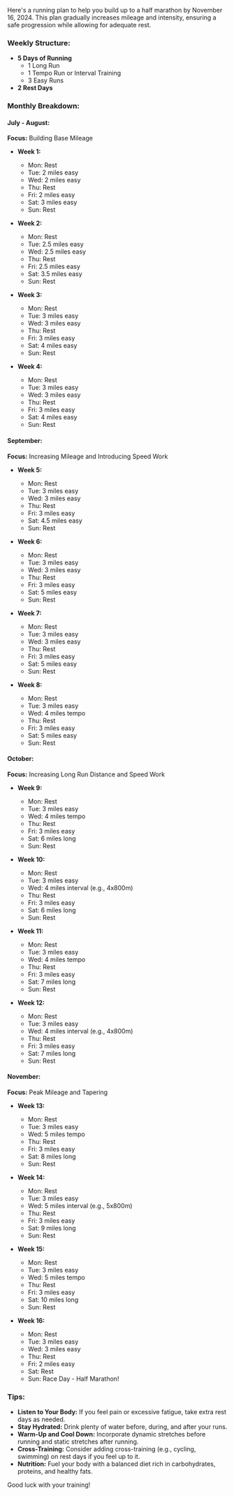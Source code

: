Here's a running plan to help you build up to a half marathon by November 16, 2024. This plan gradually increases mileage and intensity, ensuring a safe progression while allowing for adequate rest.

### Weekly Structure:

-   **5 Days of Running**
    -   1 Long Run
    -   1 Tempo Run or Interval Training
    -   3 Easy Runs
-   **2 Rest Days**

### Monthly Breakdown:

#### July - August:

**Focus:** Building Base Mileage

-   **Week 1:**

    -   Mon: Rest
    -   Tue: 2 miles easy
    -   Wed: 2 miles easy
    -   Thu: Rest
    -   Fri: 2 miles easy
    -   Sat: 3 miles easy
    -   Sun: Rest

-   **Week 2:**

    -   Mon: Rest
    -   Tue: 2.5 miles easy
    -   Wed: 2.5 miles easy
    -   Thu: Rest
    -   Fri: 2.5 miles easy
    -   Sat: 3.5 miles easy
    -   Sun: Rest

-   **Week 3:**

    -   Mon: Rest
    -   Tue: 3 miles easy
    -   Wed: 3 miles easy
    -   Thu: Rest
    -   Fri: 3 miles easy
    -   Sat: 4 miles easy
    -   Sun: Rest

-   **Week 4:**
    -   Mon: Rest
    -   Tue: 3 miles easy
    -   Wed: 3 miles easy
    -   Thu: Rest
    -   Fri: 3 miles easy
    -   Sat: 4 miles easy
    -   Sun: Rest

#### September:

**Focus:** Increasing Mileage and Introducing Speed Work

-   **Week 5:**

    -   Mon: Rest
    -   Tue: 3 miles easy
    -   Wed: 3 miles easy
    -   Thu: Rest
    -   Fri: 3 miles easy
    -   Sat: 4.5 miles easy
    -   Sun: Rest

-   **Week 6:**

    -   Mon: Rest
    -   Tue: 3 miles easy
    -   Wed: 3 miles easy
    -   Thu: Rest
    -   Fri: 3 miles easy
    -   Sat: 5 miles easy
    -   Sun: Rest

-   **Week 7:**

    -   Mon: Rest
    -   Tue: 3 miles easy
    -   Wed: 3 miles easy
    -   Thu: Rest
    -   Fri: 3 miles easy
    -   Sat: 5 miles easy
    -   Sun: Rest

-   **Week 8:**
    -   Mon: Rest
    -   Tue: 3 miles easy
    -   Wed: 4 miles tempo
    -   Thu: Rest
    -   Fri: 3 miles easy
    -   Sat: 5 miles easy
    -   Sun: Rest

#### October:

**Focus:** Increasing Long Run Distance and Speed Work

-   **Week 9:**

    -   Mon: Rest
    -   Tue: 3 miles easy
    -   Wed: 4 miles tempo
    -   Thu: Rest
    -   Fri: 3 miles easy
    -   Sat: 6 miles long
    -   Sun: Rest

-   **Week 10:**

    -   Mon: Rest
    -   Tue: 3 miles easy
    -   Wed: 4 miles interval (e.g., 4x800m)
    -   Thu: Rest
    -   Fri: 3 miles easy
    -   Sat: 6 miles long
    -   Sun: Rest

-   **Week 11:**

    -   Mon: Rest
    -   Tue: 3 miles easy
    -   Wed: 4 miles tempo
    -   Thu: Rest
    -   Fri: 3 miles easy
    -   Sat: 7 miles long
    -   Sun: Rest

-   **Week 12:**
    -   Mon: Rest
    -   Tue: 3 miles easy
    -   Wed: 4 miles interval (e.g., 4x800m)
    -   Thu: Rest
    -   Fri: 3 miles easy
    -   Sat: 7 miles long
    -   Sun: Rest

#### November:

**Focus:** Peak Mileage and Tapering

-   **Week 13:**

    -   Mon: Rest
    -   Tue: 3 miles easy
    -   Wed: 5 miles tempo
    -   Thu: Rest
    -   Fri: 3 miles easy
    -   Sat: 8 miles long
    -   Sun: Rest

-   **Week 14:**

    -   Mon: Rest
    -   Tue: 3 miles easy
    -   Wed: 5 miles interval (e.g., 5x800m)
    -   Thu: Rest
    -   Fri: 3 miles easy
    -   Sat: 9 miles long
    -   Sun: Rest

-   **Week 15:**

    -   Mon: Rest
    -   Tue: 3 miles easy
    -   Wed: 5 miles tempo
    -   Thu: Rest
    -   Fri: 3 miles easy
    -   Sat: 10 miles long
    -   Sun: Rest

-   **Week 16:**
    -   Mon: Rest
    -   Tue: 3 miles easy
    -   Wed: 3 miles easy
    -   Thu: Rest
    -   Fri: 2 miles easy
    -   Sat: Rest
    -   Sun: Race Day - Half Marathon!

### Tips:

-   **Listen to Your Body:** If you feel pain or excessive fatigue, take extra rest days as needed.
-   **Stay Hydrated:** Drink plenty of water before, during, and after your runs.
-   **Warm-Up and Cool Down:** Incorporate dynamic stretches before running and static stretches after running.
-   **Cross-Training:** Consider adding cross-training (e.g., cycling, swimming) on rest days if you feel up to it.
-   **Nutrition:** Fuel your body with a balanced diet rich in carbohydrates, proteins, and healthy fats.

Good luck with your training!
